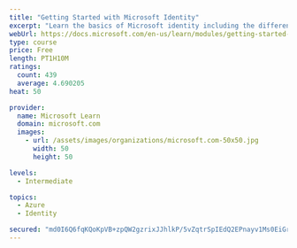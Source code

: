 ```yaml
---
title: "Getting Started with Microsoft Identity"
excerpt: "Learn the basics of Microsoft identity including the different types of tokens, account types, and supported topologies."
webUrl: https://docs.microsoft.com/en-us/learn/modules/getting-started-identity/
type: course
price: Free
length: PT1H10M
ratings:
  count: 439
  average: 4.690205
heat: 50

provider:
  name: Microsoft Learn
  domain: microsoft.com
  images:
    - url: /assets/images/organizations/microsoft.com-50x50.jpg
      width: 50
      height: 50

levels:
  - Intermediate

topics:
  - Azure
  - Identity

secured: "md0I6Q6fqKQoKpVB+zpQW2gzrixJJhlkP/5vZqtrSpIEdQ2EPnayv1Ms0EiGr4FWhS30uwbGDCWcJgspcFuvIqHHj6if/p6q4+su3R9oP15TMqzmcdpiqIdOW4rRzmvqvXT2irCT6GmPQ9TlT/1GKucLCLhU0vBkL6vHO9ROTXQ0Zl8O9N3LGe8gS/BGgMYZx/z2DKT1f68gs+jfFr5z12EpbOhmtoSSZmP8rjZuEg69Q/csnicRcQqQPqNgFCKWZe7iF0gRM1+9Qmam6PXxC/vaxLl9Yi0un9YGFlfmm3zwMEF15gBAOOI17BY+nFIVgBJ1BDKFh++3vG0AnUtlPZTLPjtOKMdGUVd9aWWuhPQLH7K5+BvmLpacTHZvlNrMaD8lQu56ZgC+X3pHXEJWxQRUJAbLCmOiMWw7I7J4HsM=;JXxUraAGmOMCeZpeOWr/2g=="
---
```


